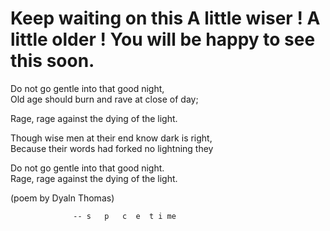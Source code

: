# Keep waiting on this A little wiser ! A little older !  You will be happy to see this soon.
Do not go gentle into that good night,  
Old age should burn and rave at close of day;

Rage, rage against the dying of the light.

Though wise men at their end know dark is right,  
Because their words had forked no lightning they

Do not go gentle into that good night.  
Rage, rage against the dying of the light.

(poem by Dyaln Thomas)

                  -- s   p   c  e  t i me 

